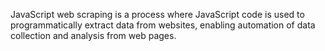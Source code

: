 
JavaScript web scraping is a process where JavaScript code is used to programmatically extract data from websites, enabling automation of data collection and analysis from web pages.
